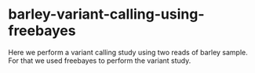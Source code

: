 # barley-variant-calling-using-freebayes
Here we perform a variant calling study using two  reads of barley sample. For that we used freebayes to perform the variant study. 
